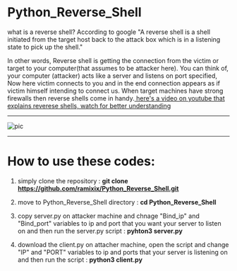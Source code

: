 # Python_Reverse_Shell
what is a reverse shell?
According to google "A reverse shell is a shell initiated from the target host back to the attack box which is in a listening state to pick up the shell."

In other words, Reverse shell is getting the connection from the victim or target to your computer(that assumes to be attacker here). You can think of, your computer (attacker) acts like a server and listens on port specified, Now here victim connects to you and in the end connection appears as if victim himself intending to connect us. When target machines have strong firewalls then reverse shells come in handy.[ here's a video on youtube that explains reverese shells, watch for better understanding ](https://www.youtube.com/watch?v=ps00wDz6d-U)

---

![pic](https://www.timip.net/content/images/2020/08/ICMP-ReverseShell11042014.gif)

---


# How to use these codes:
1. simply clone the repository : **git clone https://github.com/ramixix/Python_Reverse_Shell.git**

2. move to Python_Reverse_Shell directory : **cd Python_Reverse_Shell**

3. copy server.py on attacker machine and chnage "Bind_ip" and "Bind_port" variables to ip and port that you want your server to listen on and then run the server.py script : **pyhton3 server.py**

4. download the client.py on attacher machine, open the script and change "IP" and "PORT" variables to ip and ports that your server is listening on and then run the script : **python3 client.py**
